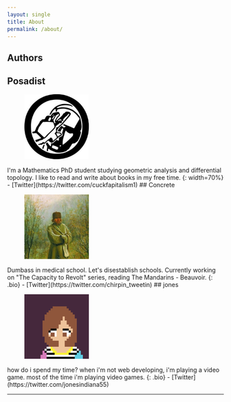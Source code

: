 ```yaml
---
layout: single
title: About
permalink: /about/
---
```

## Authors

## Posadist
<figure style="width: 150px" class="align-right"><img src="/about/images/posadistlogo.PNG"></figure>
I'm a Mathematics PhD student studying geometric analysis and differential topology. I like to read and write about books in my free time.
{: width=70%}
- [Twitter](https://twitter.com/cuckfapitalism1)
## Concrete
<figure style="width: 150px" class="align-right"><img src="/about/images/wiiuwiiulogo.jpg"></figure>
Dumbass in medical school. Let's disestablish schools. Currently working on "The Capacity to Revolt" series, reading The Mandarins - Beauvoir.
{: .bio}
- [Twitter](https://twitter.com/chirpin_tweetin)
## jones
<figure style="width: 150px" class="align-right"><img src="/about/images/joneslogo.png"></figure>
how do i spend my time? when i'm not web developing, i'm playing a video game. most of the time i'm playing video games.
{: .bio}
- [Twitter](https://twitter.com/jonesindiana55)
<hr/>
